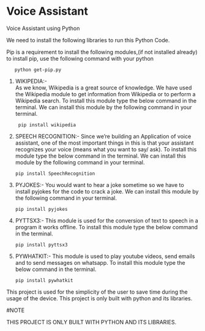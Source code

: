 # Voice Assistant
Voice Assistant using Python

We need to install the following libraries to run this Python Code.

Pip is a requirement to install the following modules,(if not installed already) to install pip, use the following command with your python
       
       python get-pip.py
1) WIKIPEDIA:-  
             As we know, Wikipedia is a great source of knowledge. We have used the Wikipedia module to get information from Wikipedia or to perform a Wikipedia search. To           install this module type the below command in the terminal. We can install this module by the following command in your terminal.
        
        pip install wikipedia
        
2) SPEECH RECOGNITION:- 
                   Since we’re building an Application of voice assistant, one of the most important things in this is that your assistant recognizes your voice (means what you             want to say/ ask). To install this module type the below command in the terminal. We can install this module by the following command in your terminal.
       
       pip install SpeechRecognition
3) PYJOKES:- 
                        You would want to hear a joke sometime so we have to install pyjokes for the code to crack a joke. We can install this module by the following command in your           terminal.
       
       pip install pyjokes
4) PYTTSX3:- 
                    This module is used for the conversion of text to speech in a program it works offline. To install this module type the below command in the terminal.
       
       pip install pyttsx3
5) PYWHATKIT:-
                   This module is used to play youtube videos, send emails and to send messages on whatsapp. To install this module type the below command in the terminal.
       
       pip install pywhatkit


This project is used for the simplicity of the user to save time during the usage of the device. This project is only built with python and its libraries.




#NOTE



THIS PROJECT IS ONLY BUILT WITH PYTHON AND ITS LIBRARIES.

